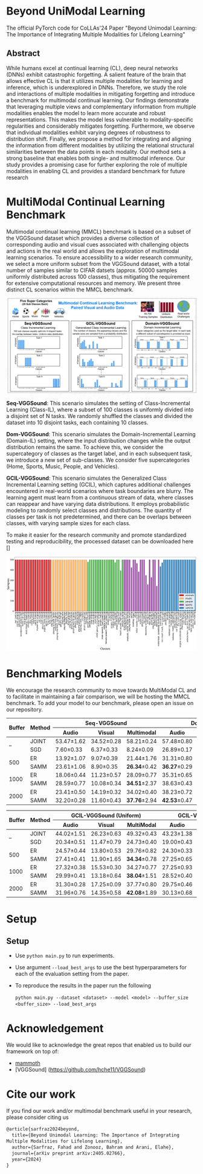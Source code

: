 # Beyond UniModal Learning
The official PyTorch code for CoLLAs'24 Paper "Beyond Unimodal Learning: The Importance of Integrating Multiple Modalities for Lifelong Learning"


## Abstract
While humans excel at continual learning (CL), deep neural networks (DNNs) exhibit catastrophic forgetting. A salient feature of the brain that allows effective CL is that it utilizes multiple modalities for learning and inference, which is underexplored in DNNs. Therefore, we study the role and interactions of multiple modalities in mitigating forgetting and introduce a benchmark for multimodal continual learning. Our findings demonstrate that leveraging multiple views and complementary information from multiple modalities enables the model to learn more accurate and robust representations. This makes the model less vulnerable to modality-specific regularities and considerably mitigates forgetting. Furthermore, we observe that individual modalities exhibit varying degrees of robustness to distribution shift. Finally, we propose a method for integrating and aligning the information from different modalities by utilizing the relational structural similarities between the data points in each modality. Our method sets a strong baseline that enables both single- and multimodal inference. Our study provides a promising case for further exploring the role of multiple modalities in enabling CL and provides a standard benchmark for future research

# MultiModal Continual Learning Benchmark

Multimodal continual learning (MMCL) benchmark is based on a subset of the VGGSound dataset which provides a diverse collection of corresponding audio and visual cues associated with challenging objects and actions in the real world and allows the exploration of multimodal learning scenarios. To ensure accessibility to a wider research community, we select a more uniform subset from the VGGSound dataset, with a total number of samples similar to CIFAR datsets (approx. 50000 samples uniformly distributed across 100 classes), thus mitigating the requirement for extensive computational resources and memory. We present three distinct CL scenarios within the MMCL benchmark.

![mmcl](src/mm_benchmark.jpg)

**Seq-VGGSound**: This scenario simulates the setting of Class-Incremental Learning (Class-IL), where a subset of 100 classes is uniformly divided into a disjoint set of N tasks. We randomly shuffled the classes and divided the dataset into 10 disjoint tasks, each containing 10 classes. 

**Dom-VGGSound**: This scenario simulates the Domain-Incremental Learning (Domain-IL) setting, where the input distribution changes while the output distribution remains the same. To achieve this, we consider the supercategory of classes as the target label, and in each subsequent task, we introduce a new set of sub-classes. We consider five supercategories (Home, Sports, Music, People, and Vehicles). 

**GCIL-VGGSound**: This scenario simulates the Generalized Class Incremental Learning setting (GCIL), which captures additional challenges encountered in real-world scenarios where task boundaries are blurry. The learning agent must learn from a continuous stream of data, where classes can reappear and have varying data distributions. It employs probabilistic modeling to randomly select classes and distributions. The quantity of classes per task is not predetermined, and there can be overlaps between classes, with varying sample sizes for each class. 

To make it easier for the research community and promote standardized testing and reproducibility, the processed dataset can be downloaded here []

![counts](src/counts.jpg)

# Benchmarking Models
We encourage the research community to move towards MultiModal CL and to facilitate in maintaining a fair comparison, we will be hosting the MMCL benchmark. To add your model to our benchmark, please open an issue on our repository.

<table>
  <thead>
    <tr>
      <th rowspan="2">Buffer</th>
      <th rowspan="2">Method</th>
      <th colspan="3">Seq-VGGSound</th>
      <th colspan="3">Dom-VGGSound</th>
    </tr>
    <tr>
      <th>Audio</th>
      <th>Visual</th>
      <th>Multimodal</th>
      <th>Audio</th>
      <th>Visual</th>
      <th>Multimodal</th>
    </tr>
  </thead>
  <tbody>
    <tr>
      <td rowspan="2">–</td>
      <td>JOINT</td>
      <td>53.47±1.62</td>
      <td>34.52±0.28</td>
      <td>58.21±0.24</td>
      <td>57.48±0.80</td>
      <td>42.87±2.04</td>
      <td>61.66±1.40</td>
    </tr>
    <tr>
      <td>SGD</td>
      <td>7.60±0.33</td>
      <td>6.37±0.33</td>
      <td>8.24±0.09</td>
      <td>26.89±0.17</td>
      <td>24.80±0.12</td>
      <td>27.38±0.35</td>
    </tr>
    <tr>
      <td rowspan="2">500</td>
      <td>ER</td>
      <td>13.92±1.07</td>
      <td>9.07±0.39</td>
      <td>21.44±1.76</td>
      <td>31.31±0.80</td>
      <td>27.36±1.60</td>
      <td>31.85±1.09</td>
    </tr>
    <tr>
      <td>SAMM</td>
      <td>23.61±1.06</td>
      <td>8.90±0.35</td>
      <td><strong>26.34</strong>±0.42</td>
      <td><strong>36.27</strong>±0.29</td>
      <td>24.98±0.41</td>
      <td>35.74±0.59</td>
    </tr>
    <tr>
      <td rowspan="2">1000</td>
      <td>ER</td>
      <td>18.06±0.44</td>
      <td>11.23±0.57</td>
      <td>28.09±0.77</td>
      <td>35.31±0.65</td>
      <td>27.73±0.99</td>
      <td>36.00±1.08</td>
    </tr>
    <tr>
      <td>SAMM</td>
      <td>28.59±0.77</td>
      <td>10.08±0.34</td>
      <td><strong>34.51</strong>±2.37</td>
      <td>38.63±0.43</td>
      <td>26.53±0.12</td>
      <td><strong>39.49</strong>±0.36</td>
    </tr>
    <tr>
      <td rowspan="2">2000</td>
      <td>ER</td>
      <td>23.41±0.50</td>
      <td>14.19±0.32</td>
      <td>34.02±0.40</td>
      <td>38.23±0.72</td>
      <td>29.28±0.63</td>
      <td>39.30±1.55</td>
    </tr>
    <tr>
      <td>SAMM</td>
      <td>32.20±0.28</td>
      <td>11.60±0.43</td>
      <td><strong>37.76</strong>±2.94</td>
      <td><strong>42.53</strong>±0.47</td>
      <td>28.12±0.31</td>
      <td><strong>43.72</strong>±0.34</td>
    </tr>
  </tbody>
</table>


<table>
  <thead>
    <tr>
      <th rowspan="2">Buffer</th>
      <th rowspan="2">Method</th>
      <th colspan="3"> GCIL-VGGSound (Uniform)</th>
      <th colspan="3"> GCIL-VGGSound (Longtail)</th>
    </tr>
    <tr>
      <th>Audio</th>
      <th>Visual</th>
      <th>MultiModal</th>
      <th>Audio</th>
      <th>Visual</th>
      <th>MultiModal</th>
    </tr>
  </thead>
  <tbody>
    <tr>
      <td rowspan="2">–</td>
      <td>JOINT</td>
      <td>44.02±1.51</td>
      <td>26.23±0.63</td>
      <td>49.32±0.43</td>
      <td>43.23±1.38</td>
      <td>25.19±0.76</td>
      <td>47.17±0.31</td>
    </tr>
    <tr>
      <td>SGD</td>
      <td>20.34±0.51</td>
      <td>11.47±0.79</td>
      <td>24.73±0.40</td>
      <td>19.00±0.43</td>
      <td>10.43±0.67</td>
      <td>22.03±0.67</td>
    </tr>
    <tr>
      <td rowspan="2">500</td>
      <td>ER</td>
      <td>24.57±0.44</td>
      <td>13.80±0.53</td>
      <td>29.76±0.82</td>
      <td>24.30±0.33</td>
      <td>12.81±0.11</td>
      <td>28.58±0.73</td>
    </tr>
    <tr>
      <td>SAMM</td>
      <td>27.41±0.41</td>
      <td>11.90±1.65</td>
      <td><strong>34.34</strong>±0.78</td>
      <td>27.25±0.65</td>
      <td>12.06±0.22</td>
      <td><strong>34.16</strong>±0.81</td>
    </tr>
    <tr>
      <td rowspan="2">1000</td>
      <td>ER</td>
      <td>27.32±0.38</td>
      <td>15.53±0.30</td>
      <td>34.27±0.77</td>
      <td>27.25±0.93</td>
      <td>14.24±0.25</td>
      <td>31.60±0.94</td>
    </tr>
    <tr>
      <td>SAMM</td>
      <td>29.99±0.41</td>
      <td>13.18±0.64</td>
      <td><strong>38.04</strong>±1.51</td>
      <td>28.52±0.40</td>
      <td>12.64±0.12</td>
      <td><strong>36.15</strong>±0.30</td>
    </tr>
    <tr>
      <td rowspan="2">2000</td>
      <td>ER</td>
      <td>31.30±0.28</td>
      <td>17.25±0.09</td>
      <td>37.77±0.80</td>
      <td>29.75±0.46</td>
      <td>17.31±0.21</td>
      <td>35.66±0.53</td>
    </tr>
    <tr>
      <td>SAMM</td>
      <td>31.96±0.76</td>
      <td>14.35±0.58</td>
      <td><strong>42.08</strong>±1.89</td>
      <td>30.13±0.68</td>
      <td>13.09±0.57</td>
      <td><strong>40.33</strong>±0.38</td>
    </tr>
  </tbody>
</table>

# Setup
## Setup

+ Use `python main.py` to run experiments.
+ Use argument `--load_best_args` to use the best hyperparameters for each of the evaluation setting from the paper.
+ To reproduce the results in the paper run the following  

    `python main.py --dataset <dataset> --model <model> --buffer_size <buffer_size> --load_best_args`

# Acknowledgement
We would like to acknowledge the great repos that enabled us to build our framework on top of:
- [mammoth](https://github.com/aimagelab/mammoth)
- [VGGSound] (https://github.com/hche11/VGGSound) 

# Cite our work
If you find our work and/or multimodal benchmark useful in your research, please consider citing us 

    @article{sarfraz2024beyond,
      title={Beyond Unimodal Learning: The Importance of Integrating Multiple Modalities for Lifelong Learning},
      author={Sarfraz, Fahad and Zonooz, Bahram and Arani, Elahe},
      journal={arXiv preprint arXiv:2405.02766},
      year={2024}
    }
